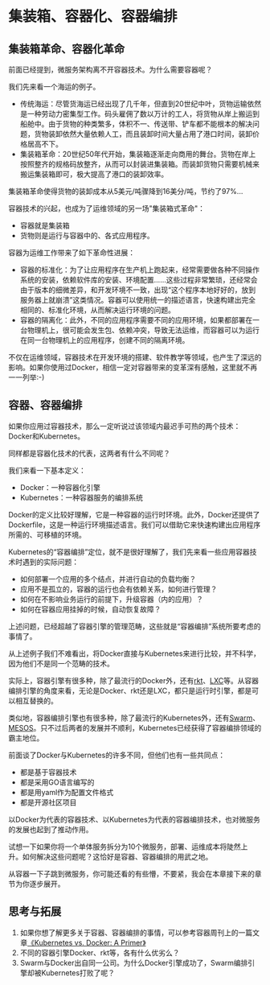 # 集装箱、容器化、容器编排

## 集装箱革命、容器化革命

前面已经提到，微服务架构离不开容器技术。为什么需要容器呢？

我们先来看一个海运的例子。

* 传统海运：尽管货海运已经出现了几千年，但直到20世纪中叶，货物运输依然是一种劳动力密集型工作。码头雇佣了数以万计的工人，将货物从岸上搬运到船舱中。由于货物的种类繁多，体积不一、传送带、铲车都不能根本的解决问题，货物装卸依然大量依赖人工，而且装卸时间大量占用了港口时间，装卸价格居高不下。
* 集装箱革命：20世纪50年代开始，集装箱逐渐走向商用的舞台。货物在岸上按照整齐的规格码放整齐，从而可以封装进集装箱。而装卸货物只需要机械来搬运集装箱即可，极大提高了港口的装卸效率。

集装箱革命使得货物的装卸成本从5美元/吨骤降到16美分/吨，节约了97%...

容器技术的兴起，也成为了运维领域的另一场"集装箱式革命"：

- 容器就是集装箱
- 货物则是运行与容器中的、各式应用程序。

容器为运维工作带来了如下革命性进展：

- 容器的标准化：为了让应用程序在生产机上跑起来，经常需要做各种不同操作系统的安装，依赖软件库的安装、环境配置......这些过程非常繁琐，还经常会由于版本的细微差异，和开发环境不一致，出现“这个程序本地好好的，放到服务器上就崩溃”这类情况。容器可以使用统一的描述语言，快速构建出完全相同的、标准化环境，从而解决运行环境的问题。
- 容器的隔离化：此外，不同的应用程序需要不同的应用环境，如果都部署在一台物理机上，很可能会发生包、依赖冲突，导致无法运维，而容器可以为运行在同一台物理机上的应用程序，创建不同的隔离环境。

不仅在运维领域，容器技术在开发环境的搭建、软件教学等领域，也产生了深远的影响。如果你使用过Docker，相信一定对容器带来的变革深有感触，这里就不再一一列举:-)

## 容器、容器编排

如果你应用过容器技术，那么一定听说过该领域内最迟手可热的两个技术：Docker和Kubernetes。

同样都是容器化技术的代表，这两者有什么不同呢？

我们来看一下基本定义：

- Docker：一种容器化引擎
- Kubernetes：一种容器服务的编排系统

Docker的定义比较好理解，它是一种容器的运行时环境。此外，Docker还提供了Dockerfile，这是一种运行环境描述语言。我们可以借助它来快速构建出应用程序所需的、可移植的环境。

Kubernetes的“容器编排”定位，就不是很好理解了，我们先来看一些应用容器技术时遇到的实际问题：

- 如何部署一个应用的多个结点，并进行自动的负载均衡？
- 应用不是孤立的，容器的运行也会有依赖关系，如何进行管理？
- 如何在不影响业务运行的前提下，升级容器（内的应用）？
- 如何在容器应用挂掉的时候，自动恢复故障？

上述问题，已经超越了容器引擎的管理范畴，这些就是“容器编排”系统所要考虑的事情了。

从上述例子我们不难看出，将Docker直接与Kubernetes来进行比较，并不科学，因为他们不是同一个范畴的技术。

实际上，容器引擎有很多种，除了最流行的Docker外，还有[rkt](https://coreos.com/rkt/docs/latest/)、[LXC](https://linuxcontainers.org/)等。从容器编排引擎的角度来看，无论是Docker、rkt还是LXC，都只是运行时引擎，都是可以相互替换的。

类似地，容器编排引擎也有很多种，除了最流行的Kubernetes外，还有[Swarm](https://docs.docker.com/engine/swarm/)、[MESOS](http://mesos.apache.org/)。只不过后两者的发展并不顺利，Kubernetes已经获得了容器编排领域的霸主地位。

前面谈了Docker与Kubernetes的许多不同，但他们也有一些共同点：

- 都是基于容器技术
- 都是采用GO语言编写的
- 都是用yaml作为配置文件格式
- 都是开源社区项目

以Docker为代表的容器技术、以Kubernetes为代表的容器编排技术，也对微服务的发展也起到了推动作用。

试想一下如果你将一个单体服务拆分为10个微服务，部署、运维成本将陡然上升。如何解决这些问题呢？这恰好是容器、容器编排的用武之地。

从容器一下子跳到微服务，你可能还看的有些懵，不要紧，我会在本章接下来的章节为你逐步展开。

## 思考与拓展

1. 如果你想了解更多关于容器、容器编排的事情，可以参考容器周刊上的一篇文章[《Kubernetes vs. Docker: A Primer》](https://containerjournal.com/topics/container-ecosystems/kubernetes-vs-docker-a-primer/)
2. 不同的容器引擎Docker、rkt等，各有什么优劣么？
3. Swarm与Docker出自同一公司。为什么Docker引擎成功了，Swarm编排引擎却被Kubernetes打败了呢？







